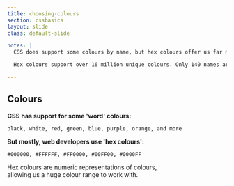 ```yaml
---
title: choosing-colours
section: cssbasics
layout: slide
class: default-slide

notes: |
  CSS does support some colours by name, but hex colours offer us far more flexibility.

  Hex colours support over 16 million unique colours. Only 140 names are supported.

---
```


## Colours

**CSS has support for some 'word' colours:**

	black, white, red, green, blue, purple, orange, and more

**But mostly, web developers use 'hex colours':**

	#000000, #FFFFFF, #FF0000, #00FF00, #0000FF

Hex colours are numeric representations of colours, <br>
allowing us a huge colour range to work with.
